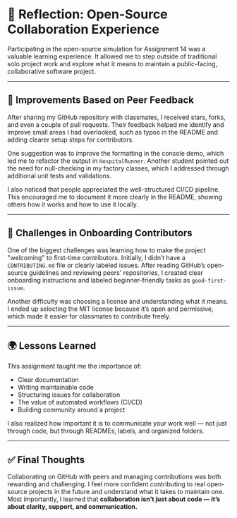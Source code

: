 # 🧠 Reflection: Open-Source Collaboration Experience

Participating in the open-source simulation for Assignment 14 was a valuable learning experience. It allowed me to step outside of traditional solo project work and explore what it means to maintain a public-facing, collaborative software project.

---

## 🔧 Improvements Based on Peer Feedback

After sharing my GitHub repository with classmates, I received stars, forks, and even a couple of pull requests. Their feedback helped me identify and improve small areas I had overlooked, such as typos in the README and adding clearer setup steps for contributors.

One suggestion was to improve the formatting in the console demo, which led me to refactor the output in `HospitalRunner`. Another student pointed out the need for null-checking in my factory classes, which I addressed through additional unit tests and validations.

I also noticed that people appreciated the well-structured CI/CD pipeline. This encouraged me to document it more clearly in the README, showing others how it works and how to use it locally.

---

## 🤝 Challenges in Onboarding Contributors

One of the biggest challenges was learning how to make the project "welcoming" to first-time contributors. Initially, I didn’t have a `CONTRIBUTING.md` file or clearly labeled issues. After reading GitHub’s open-source guidelines and reviewing peers' repositories, I created clear onboarding instructions and labeled beginner-friendly tasks as `good-first-issue`.

Another difficulty was choosing a license and understanding what it means. I ended up selecting the MIT license because it’s open and permissive, which made it easier for classmates to contribute freely.

---

## 🌍 Lessons Learned

This assignment taught me the importance of:
- Clear documentation
- Writing maintainable code
- Structuring issues for collaboration
- The value of automated workflows (CI/CD)
- Building community around a project

I also realized how important it is to communicate your work well — not just through code, but through READMEs, labels, and organized folders.

---

## ✅ Final Thoughts

Collaborating on GitHub with peers and managing contributions was both rewarding and challenging. I feel more confident contributing to real open-source projects in the future and understand what it takes to maintain one. Most importantly, I learned that **collaboration isn’t just about code — it’s about clarity, support, and communication.**
